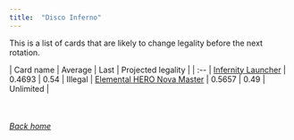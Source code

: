 ```yaml
---
title:  "Disco Inferno"
---
```


This is a list of cards that are likely to change legality before the next rotation.

| Card name | Average | Last | Projected legality |
| :-- |
[Infernity Launcher](https://db.ygoprodeck.com/card/?search=Infernity%20Launcher) | 0.4693 | 0.54 | Illegal |
[Elemental HERO Nova Master](https://db.ygoprodeck.com/card/?search=Elemental%20HERO%20Nova%20Master) | 0.5657 | 0.49 | Unlimited |

<br>

###### [Back home](index)